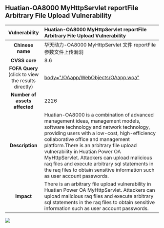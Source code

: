 ## Huatian-OA8000 MyHttpServlet reportFile Arbitrary File Upload Vulnerability

|   **Vulnerability**  | **Huatian-OA8000 MyHttpServlet reportFile Arbitrary File Upload Vulnerability**  |
| :----:   | :-----|
| **Chinese name**  | 华天动力-OA8000 MyHttpServlet 文件 reportFile 参数文件上传漏洞 |
| **CVSS core**  | 8.6 |
| **FOFA Query**  (click to view the results directly)| [body="/OAapp/WebObjects/OAapp.woa"](https://en.fofa.info/result?qbase64=Ym9keT0iL09BYXBwL1dlYk9iamVjdHMvT0FhcHAud29hIg%3D%3D) |
| **Number of assets affected**  | 2226 |
| **Description**  | Huatian-OA8000 is a combination of advanced management ideas, management models, software technology and network technology, providing users with a low-cost, high-efficiency collaborative office and management platform.There is an arbitrary file upload vulnerability in Huatian Power OA MyHttpServlet. Attackers can upload malicious raq files and execute arbitrary sql statements in the raq files to obtain sensitive information such as user account passwords. |
| **Impact** | 	There is an arbitrary file upload vulnerability in Huatian Power OA MyHttpServlet. Attackers can upload malicious raq files and execute arbitrary sql statements in the raq files to obtain sensitive information such as user account passwords. |

![](https://s3.bmp.ovh/imgs/2023/07/07/ee0dff7305687815.gif)

